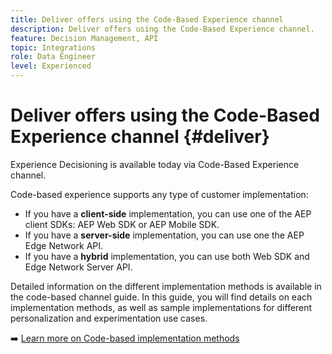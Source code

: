 ```yaml
---
title: Deliver offers using the Code-Based Experience channel
description: Deliver offers using the Code-Based Experience channel.
feature: Decision Management, API
topic: Integrations
role: Data Engineer
level: Experienced
---
```


# Deliver offers using the Code-Based Experience channel {#deliver}

Experience Decisioning is available today via Code-Based Experience channel. 

Code-based experience supports any type of customer implementation:

* If you have a **client-side** implementation, you can use one of the AEP client SDKs: AEP Web SDK or AEP Mobile SDK.
* If you have a **server-side** implementation, you can use one the AEP Edge Network API.
* If you have a **hybrid** implementation, you can use both Web SDK and Edge Network Server API.

Detailed information on the different implementation methods is available in the code-based channel guide. In this guide, you will find details on each implementation methods, as well as sample implementations for different personalization and experimentation use cases.

➡️ [Learn more on Code-based implementation methods](../../code-based/code-based-implementation-samples.md)
